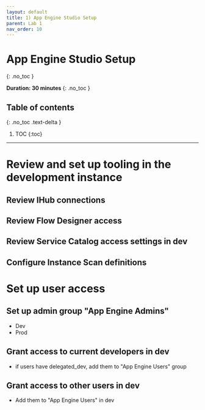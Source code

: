 ```yaml
---
layout: default
title: 1) App Engine Studio Setup
parent: Lab 1
nav_order: 10
---
```


# App Engine Studio Setup
{: .no_toc }

**Duration: 30 minutes**
{: .no_toc }

## Table of contents
{: .no_toc .text-delta }

1. TOC
{:toc}

---
# Review and set up tooling in the development instance

## Review IHub connections
## Review Flow Designer access
## Review Service Catalog access settings in dev
## Configure Instance Scan definitions

# Set up user access

## Set up admin group "App Engine  Admins"

- Dev
- Prod

## Grant access to current developers in dev

- if users have delegated_dev, add them to "App Engine Users" group

## Grant access to other users in dev

- Add them to "App Engine Users" in dev